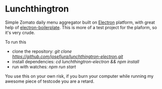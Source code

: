 Lunchthingtron
==============

Simple Zomato daily menu aggregator built on [Electron](http://electron.atom.io/) platform, with great help of [electron-boilerplate](https://github.com/szwacz/electron-boilerplate).
This is more of a test project for the plaform, so it's very crude.

To run this
* clone the repository: *git clone https://github.com/josefjura/lunchthingtron-electron.git*
* install dependencies: *cd lunchthingtron-electron && npm install*
* run with watches: *npm run start*
 
You use this on your own risk, if you burn your computer while running my awesome piece of testcode you are a retard.
